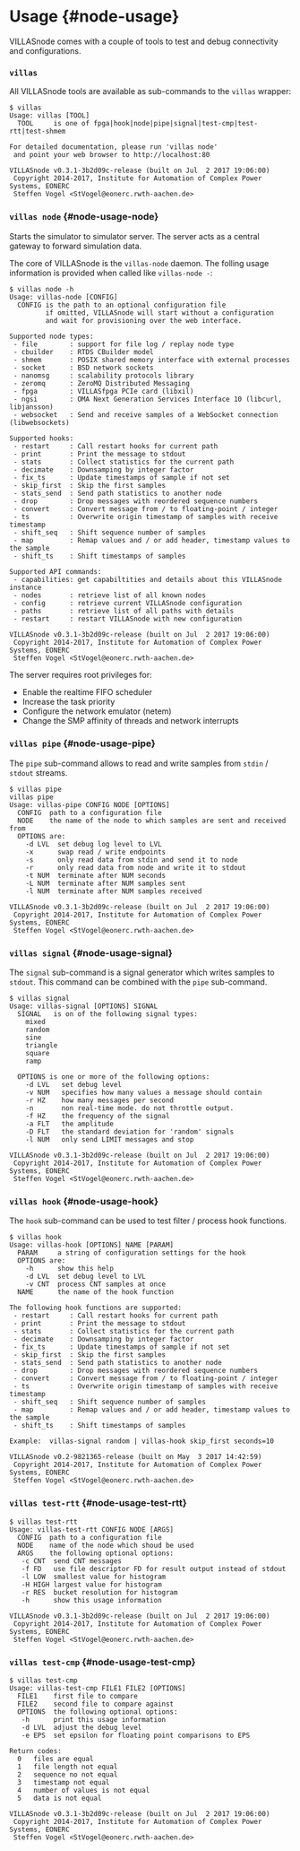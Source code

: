 # Usage {#node-usage}

VILLASnode comes with a couple of tools to test and debug connectivity and configurations.

### `villas`

All VILLASnode tools are available as sub-commands to the `villas` wrapper:

```
$ villas
Usage: villas [TOOL]
  TOOL     is one of fpga|hook|node|pipe|signal|test-cmp|test-rtt|test-shmem

For detailed documentation, please run 'villas node'
 and point your web browser to http://localhost:80

VILLASnode v0.3.1-3b2d09c-release (built on Jul  2 2017 19:06:00)
 Copyright 2014-2017, Institute for Automation of Complex Power Systems, EONERC
 Steffen Vogel <StVogel@eonerc.rwth-aachen.de>
```

### `villas node` {#node-usage-node}

Starts the simulator to simulator server. The server acts as a central gateway to forward simulation data.

The core of VILLASnode is the `villas-node` daemon.
The folling usage information is provided when called like `villas-node -`:

```
$ villas node -h
Usage: villas-node [CONFIG]
  CONFIG is the path to an optional configuration file
         if omitted, VILLASnode will start without a configuration
         and wait for provisioning over the web interface.

Supported node types:
 - file        : support for file log / replay node type
 - cbuilder    : RTDS CBuilder model
 - shmem       : POSIX shared memory interface with external processes
 - socket      : BSD network sockets
 - nanomsg     : scalability protocols library
 - zeromq      : ZeroMQ Distributed Messaging
 - fpga        : VILLASfpga PCIe card (libxil)
 - ngsi        : OMA Next Generation Services Interface 10 (libcurl, libjansson)
 - websocket   : Send and receive samples of a WebSocket connection (libwebsockets)

Supported hooks:
 - restart     : Call restart hooks for current path
 - print       : Print the message to stdout
 - stats       : Collect statistics for the current path
 - decimate    : Downsamping by integer factor
 - fix_ts      : Update timestamps of sample if not set
 - skip_first  : Skip the first samples
 - stats_send  : Send path statistics to another node
 - drop        : Drop messages with reordered sequence numbers
 - convert     : Convert message from / to floating-point / integer
 - ts          : Overwrite origin timestamp of samples with receive timestamp
 - shift_seq   : Shift sequence number of samples
 - map         : Remap values and / or add header, timestamp values to the sample
 - shift_ts    : Shift timestamps of samples

Supported API commands:
 - capabilities: get capabiltities and details about this VILLASnode instance
 - nodes       : retrieve list of all known nodes
 - config      : retrieve current VILLASnode configuration
 - paths       : retrieve list of all paths with details
 - restart     : restart VILLASnode with new configuration

VILLASnode v0.3.1-3b2d09c-release (built on Jul  2 2017 19:06:00)
 Copyright 2014-2017, Institute for Automation of Complex Power Systems, EONERC
 Steffen Vogel <StVogel@eonerc.rwth-aachen.de>
```

The server requires root privileges for:

 - Enable the realtime FIFO scheduler
 - Increase the task priority
 - Configure the network emulator (netem)
 - Change the SMP affinity of threads and network interrupts

### `villas pipe` {#node-usage-pipe}

The `pipe` sub-command allows to read and write samples from `stdin` / `stdout` streams.

```
$ villas pipe
villas pipe
Usage: villas-pipe CONFIG NODE [OPTIONS]
  CONFIG  path to a configuration file
  NODE    the name of the node to which samples are sent and received from
  OPTIONS are:
    -d LVL  set debug log level to LVL
    -x      swap read / write endpoints
    -s      only read data from stdin and send it to node
    -r      only read data from node and write it to stdout
    -t NUM  terminate after NUM seconds
    -L NUM  terminate after NUM samples sent
    -l NUM  terminate after NUM samples received

VILLASnode v0.3.1-3b2d09c-release (built on Jul  2 2017 19:06:00)
 Copyright 2014-2017, Institute for Automation of Complex Power Systems, EONERC
 Steffen Vogel <StVogel@eonerc.rwth-aachen.de>
```

### `villas signal` {#node-usage-signal}

The `signal` sub-command is a signal generator which writes samples to `stdout`.
This command can be combined with the `pipe` sub-command.

```
$ villas signal
Usage: villas-signal [OPTIONS] SIGNAL
  SIGNAL   is on of the following signal types:
    mixed
    random
    sine
    triangle
    square
    ramp

  OPTIONS is one or more of the following options:
    -d LVL   set debug level
    -v NUM   specifies how many values a message should contain
    -r HZ    how many messages per second
    -n       non real-time mode. do not throttle output.
    -f HZ    the frequency of the signal
    -a FLT   the amplitude
    -D FLT   the standard deviation for 'random' signals
    -l NUM   only send LIMIT messages and stop

VILLASnode v0.3.1-3b2d09c-release (built on Jul  2 2017 19:06:00)
 Copyright 2014-2017, Institute for Automation of Complex Power Systems, EONERC
 Steffen Vogel <StVogel@eonerc.rwth-aachen.de>
```

### `villas hook` {#node-usage-hook}

The `hook` sub-command can be used to test filter / process hook functions.

```
$ villas hook
Usage: villas-hook [OPTIONS] NAME [PARAM]
  PARAM     a string of configuration settings for the hook
  OPTIONS are:
    -h      show this help
    -d LVL  set debug level to LVL
    -v CNT  process CNT samples at once
  NAME      the name of the hook function

The following hook functions are supported:
 - restart     : Call restart hooks for current path
 - print       : Print the message to stdout
 - stats       : Collect statistics for the current path
 - decimate    : Downsamping by integer factor
 - fix_ts      : Update timestamps of sample if not set
 - skip_first  : Skip the first samples
 - stats_send  : Send path statistics to another node
 - drop        : Drop messages with reordered sequence numbers
 - convert     : Convert message from / to floating-point / integer
 - ts          : Overwrite origin timestamp of samples with receive timestamp
 - shift_seq   : Shift sequence number of samples
 - map         : Remap values and / or add header, timestamp values to the sample
 - shift_ts    : Shift timestamps of samples

Example:  villas-signal random | villas-hook skip_first seconds=10

VILLASnode v0.2-9821365-release (built on May  3 2017 14:42:59)
 Copyright 2014-2017, Institute for Automation of Complex Power Systems, EONERC
 Steffen Vogel <StVogel@eonerc.rwth-aachen.de>
```

### `villas test-rtt` {#node-usage-test-rtt}

```
$ villas test-rtt
Usage: villas-test-rtt CONFIG NODE [ARGS]
  CONFIG  path to a configuration file
  NODE    name of the node which shoud be used
  ARGS    the following optional options:
   -c CNT  send CNT messages
   -f FD   use file descriptor FD for result output instead of stdout
   -l LOW  smallest value for histogram
   -H HIGH largest value for histogram
   -r RES  bucket resolution for histogram
   -h      show this usage information

VILLASnode v0.3.1-3b2d09c-release (built on Jul  2 2017 19:06:00)
 Copyright 2014-2017, Institute for Automation of Complex Power Systems, EONERC
 Steffen Vogel <StVogel@eonerc.rwth-aachen.de>
```

### `villas test-cmp` {#node-usage-test-cmp}

```
$ villas test-cmp
Usage: villas-test-cmp FILE1 FILE2 [OPTIONS]
  FILE1    first file to compare
  FILE2    second file to compare against
  OPTIONS  the following optional options:
   -h      print this usage information
   -d LVL  adjust the debug level
   -e EPS  set epsilon for floating point comparisons to EPS

Return codes:
  0   files are equal
  1   file length not equal
  2   sequence no not equal
  3   timestamp not equal
  4   number of values is not equal
  5   data is not equal

VILLASnode v0.3.1-3b2d09c-release (built on Jul  2 2017 19:06:00)
 Copyright 2014-2017, Institute for Automation of Complex Power Systems, EONERC
 Steffen Vogel <StVogel@eonerc.rwth-aachen.de>
```